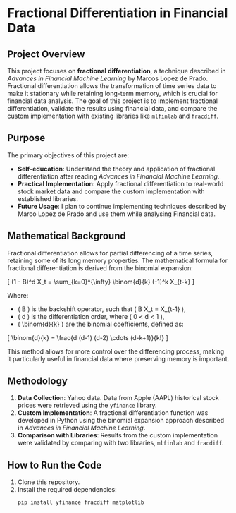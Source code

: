 # Fractional Differentiation in Financial Data

## Project Overview

This project focuses on **fractional differentiation**, a technique described in *Advances in Financial Machine Learning* by Marcos Lopez de Prado. Fractional differentiation allows the transformation of time series data to make it stationary while retaining long-term memory, which is crucial for financial data analysis. The goal of this project is to implement fractional differentiation, validate the results using financial data, and compare the custom implementation with existing libraries like `mlfinlab` and `fracdiff`.

## Purpose

The primary objectives of this project are:
- **Self-education**: Understand the theory and application of fractional differentiation after reading *Advances in Financial Machine Learning*.
- **Practical Implementation**: Apply fractional differentiation to real-world stock market data and compare the custom implementation with established libraries.
- **Future Usage**: I plan to continue implementing techniques described by Marco Lopez de Prado and use them while analysing Financial data.
  
## Mathematical Background

Fractional differentiation allows for partial differencing of a time series, retaining some of its long memory properties. The mathematical formula for fractional differentiation is derived from the binomial expansion:

\[
(1 - B)^d X_t = \sum_{k=0}^{\infty} \binom{d}{k} (-1)^k X_{t-k}
\]

Where:
- \( B \) is the backshift operator, such that \( B X_t = X_{t-1} \),
- \( d \) is the differentiation order, where \( 0 < d < 1 \),
- \( \binom{d}{k} \) are the binomial coefficients, defined as:

\[
\binom{d}{k} = \frac{d (d-1) (d-2) \cdots (d-k+1)}{k!}
\]

This method allows for more control over the differencing process, making it particularly useful in financial data where preserving memory is important.

## Methodology

1. **Data Collection**: Yahoo data. Data from Apple (AAPL) historical stock prices were retrieved using the `yfinance` library.
2. **Custom Implementation**: A fractional differentiation function was developed in Python using the binomial expansion approach described in *Advances in Financial Machine Learning*.
3. **Comparison with Libraries**: Results from the custom implementation were validated by comparing with two libraries, `mlfinlab` and `fracdiff`.


## How to Run the Code

1. Clone this repository.
2. Install the required dependencies:
   ```bash
   pip install yfinance fracdiff matplotlib
